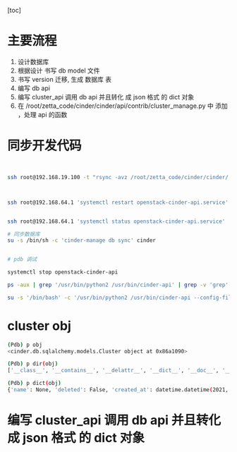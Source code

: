 [toc]

# 主要流程
1. 设计数据库
2. 根据设计 书写  db model 文件
3. 书写 version 迁移, 生成 数据库 表
4. 编写 db api
5. 编写 cluster_api 调用 db api 并且转化 成 json 格式 的 dict 对象
6. 在 /root/zetta_code/cinder/cinder/api/contrib/cluster_manage.py 中 添加 ，处理 api 的函数


# 同步开发代码
```bash


ssh root@192.168.19.100 -t "rsync -avz /root/zetta_code/cinder/cinder/  --exclude='.vscode/'  root@192.168.64.1:/usr/lib/python2.7/site-packages/cinder/"



ssh root@192.168.64.1 'systemctl restart openstack-cinder-api.service'


ssh root@192.168.64.1 'systemctl status openstack-cinder-api.service'

# 同步数据库
su -s /bin/sh -c 'cinder-manage db sync' cinder


# pdb 调试 

systemctl stop openstack-cinder-api

ps -aux | grep '/usr/bin/python2 /usr/bin/cinder-api' | grep -v 'grep' | awk '{print $2}' | xargs -I {} kill -9 {}

su -s '/bin/bash' -c '/usr/bin/python2 /usr/bin/cinder-api --config-file /usr/share/cinder/cinder-dist.conf --config-file /etc/cinder/cinder.conf --logfile /var/log/cinder/api.log' cinder

```

# cluster obj
```bash
(Pdb) p obj
<cinder.db.sqlalchemy.models.Cluster object at 0x86a1090>

(Pdb) p dir(obj)
['__class__', '__contains__', '__delattr__', '__dict__', '__doc__', '__format__', '__getattribute__', '__getitem__', '__hash__', '__init__', '__iter__', '__mapper__', '__module__', '__new__', '__reduce__', '__reduce_ex__', '__repr__', '__setattr__', '__setitem__', '__sizeof__', '__str__', '__subclasshook__', '__table__', '__table_args__', '__table_initialized__', '__tablename__', '__weakref__', '_as_dict', '_decl_class_registry', '_extra_keys', '_sa_class_manager', '_sa_instance_state', 'cluster_metadata', 'created_at', 'delete', 'delete_values', 'deleted', 'deleted_at', 'get', 'id', 'items', 'iteritems', 'keys', 'metadata', 'name', 'next', 'save', 'update', 'updated_at']

(Pdb) p dict(obj)
{'name': None, 'deleted': False, 'created_at': datetime.datetime(2021, 6, 17, 7, 24, 48, 582608), 'updated_at': None, 'deleted_at': None, 'id': '0188e762-9b1a-42f4-8d95-eec46b2536d5', 'cluster_metadata': [<cinder.db.sqlalchemy.models.ClusterMetadata object at 0x86a1250>, <cinder.db.sqlalchemy.models.ClusterMetadata object at 0x86a1350>], 'metadata': {u'attr10': u'kaska', u'attr2': u'111'}}

``` 

# 编写 cluster_api 调用 db api 并且转化 成 json 格式 的 dict 对象
```bash

```

